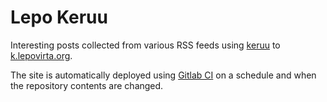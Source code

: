 # Lepo Keruu

Interesting posts collected from various RSS feeds using [keruu](https://gitlab.com/lepovirta/keruu) to [k.lepovirta.org](https://k.lepovirta.org).

The site is automatically deployed using [Gitlab CI](.gitlab-ci.yml) on a schedule and when the repository contents are changed.
